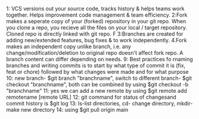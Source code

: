 1: VCS versions out your source code, tracks history & helps teams work together. Helps improvement code management & team efficiency. 
2:Fork makes a seperate copy of your (forked) repository in your git repo. When you clone a repo, you recieve all the files on your local / target repository. Cloned repo is directly linked with git repo. F
3:Branches are created for adding new/extended features, bug fixes & to work independently. 
4.Fork makes an independent copy unlike branch, i.e. any change/modification/deletion to original repo doesn't affect fork repo. A branch content can differ depending on needs. 
9: Best practices fo rnaming branches and writing commits is to start by what type of commit it is (fix, feat or chore) followed by what changes were made and for what purpose
10: new branch- $git branch "branchname", switch to different branch- $git checkout "branchname", both can be combined by using $git checkout -b "branchname"
11: yes we can add a new remote by using $git remote add remotename [remote URL]
12: git command for status of changesand commit history is $git log
13: ls-list directories, cd- change directory, mkdir- make new directory
14: using $git pull origin main